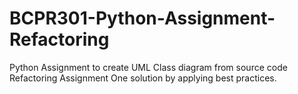 # BCPR301-Python-Assignment-Refactoring
Python Assignment to create UML Class diagram from source code
Refactoring Assignment One solution by applying best practices.
